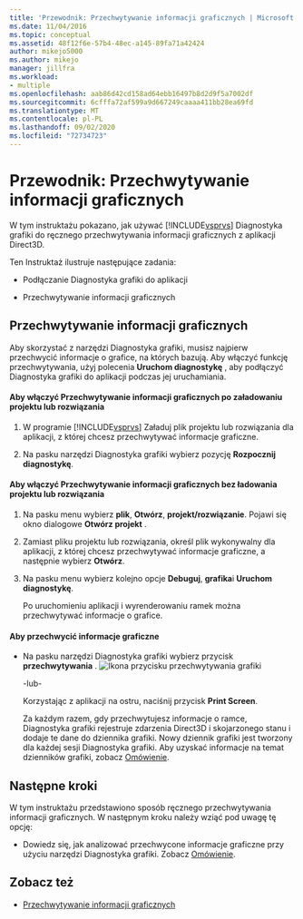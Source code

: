```yaml
---
title: 'Przewodnik: Przechwytywanie informacji graficznych | Microsoft Docs'
ms.date: 11/04/2016
ms.topic: conceptual
ms.assetid: 48f12f6e-57b4-48ec-a145-89fa71a42424
author: mikejo5000
ms.author: mikejo
manager: jillfra
ms.workload:
- multiple
ms.openlocfilehash: aab86d42cd158ad64ebb16497b8d2d9f5a7002df
ms.sourcegitcommit: 6cfffa72af599a9d667249caaaa411bb28ea69fd
ms.translationtype: MT
ms.contentlocale: pl-PL
ms.lasthandoff: 09/02/2020
ms.locfileid: "72734723"
---
```

# <a name="walkthrough-capturing-graphics-information"></a>Przewodnik: Przechwytywanie informacji graficznych
W tym instruktażu pokazano, jak używać [!INCLUDE[vsprvs](../../code-quality/includes/vsprvs_md.md)] Diagnostyka grafiki do ręcznego przechwytywania informacji graficznych z aplikacji Direct3D.

 Ten Instruktaż ilustruje następujące zadania:

- Podłączanie Diagnostyka grafiki do aplikacji

- Przechwytywanie informacji graficznych

## <a name="capturing-graphics-information"></a>Przechwytywanie informacji graficznych
 Aby skorzystać z narzędzi Diagnostyka grafiki, musisz najpierw przechwycić informacje o grafice, na których bazują. Aby włączyć funkcję przechwytywania, użyj polecenia **Uruchom diagnostykę** , aby podłączyć Diagnostyka grafiki do aplikacji podczas jej uruchamiania.

#### <a name="to-enable-the-capture-of-graphics-information-after-a-project-or-solution-is-loaded"></a>Aby włączyć Przechwytywanie informacji graficznych po załadowaniu projektu lub rozwiązania

1. W programie [!INCLUDE[vsprvs](../../code-quality/includes/vsprvs_md.md)] Załaduj plik projektu lub rozwiązania dla aplikacji, z której chcesz przechwytywać informacje graficzne.

2. Na pasku narzędzi Diagnostyka grafiki wybierz pozycję **Rozpocznij diagnostykę**.

#### <a name="to-enable-the-capture-of-graphics-information-without-loading-a-project-or-solution"></a>Aby włączyć Przechwytywanie informacji graficznych bez ładowania projektu lub rozwiązania

1. Na pasku menu wybierz **plik**, **Otwórz**, **projekt/rozwiązanie**. Pojawi się okno dialogowe **Otwórz projekt** .

2. Zamiast pliku projektu lub rozwiązania, określ plik wykonywalny dla aplikacji, z której chcesz przechwytywać informacje graficzne, a następnie wybierz **Otwórz**.

3. Na pasku menu wybierz kolejno opcje **Debuguj**, **grafika**i **Uruchom diagnostykę**.

   Po uruchomieniu aplikacji i wyrenderowaniu ramek można przechwytywać informacje o grafice.

#### <a name="to-capture-graphics-information"></a>Aby przechwycić informacje graficzne

- Na pasku narzędzi Diagnostyka grafiki wybierz przycisk **przechwytywania** . ![Ikona przycisku przechwytywania grafiki](media/debuggingdirectxgraphics.png "DebuggingDirectXGraphics")

   -lub-

   Korzystając z aplikacji na ostru, naciśnij przycisk **Print Screen**.

  Za każdym razem, gdy przechwytujesz informacje o ramce, Diagnostyka grafiki rejestruje zdarzenia Direct3D i skojarzonego stanu i dodaje te dane do dziennika grafiki. Nowy dziennik grafiki jest tworzony dla każdej sesji Diagnostyka grafiki. Aby uzyskać informacje na temat dzienników grafiki, zobacz [Omówienie](overview-of-visual-studio-graphics-diagnostics.md).

## <a name="next-steps"></a>Następne kroki
 W tym instruktażu przedstawiono sposób ręcznego przechwytywania informacji graficznych. W następnym kroku należy wziąć pod uwagę tę opcję:

- Dowiedz się, jak analizować przechwycone informacje graficzne przy użyciu narzędzi Diagnostyka grafiki. Zobacz [Omówienie](overview-of-visual-studio-graphics-diagnostics.md).

## <a name="see-also"></a>Zobacz też
- [Przechwytywanie informacji graficznych](capturing-graphics-information.md)